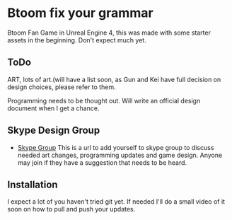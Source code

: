 # Btoom fix your grammar
Btoom Fan Game in Unreal Engine 4, this was made with some starter assets in the beginning. Don't expect much yet.

ToDo
----
ART, lots of art.(will have a list soon, as Gun and Kei have full decision on design choices, please refer to them.

Programming needs to be thought out. Will write an official design document when I get a chance.

Skype Design Group
------------------
* [Skype Group](http://s11.no/s/skype:?chat&blob=13gggbXFDIysbQRGr81Y7kymEPQ6VyTsWJk2biFn32fRmUwtub7JXowaU1oi1DJG)
This is a url to add yourself to skype group to discuss needed art changes, programming updates and game design. Anyone may join if they have a suggestion that needs to be heard.

Installation
------------
I expect a lot of you haven't tried git yet. If needed I'll do a small video of it soon on how to pull and push your updates.
